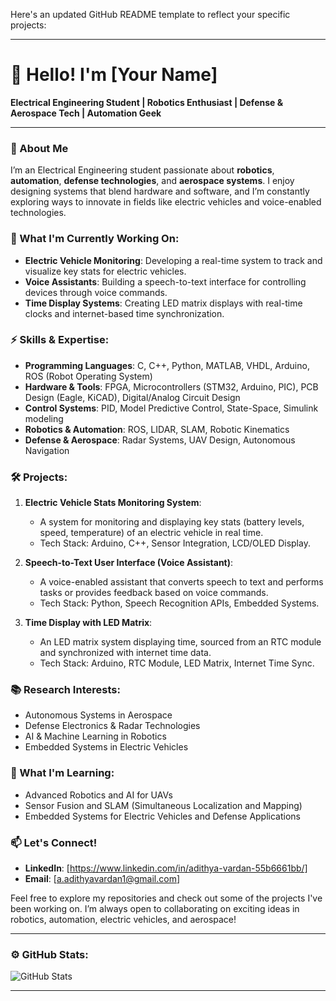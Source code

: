 Here's an updated GitHub README template to reflect your specific projects:

---

# 👋 Hello! I'm [Your Name]  

**Electrical Engineering Student | Robotics Enthusiast | Defense & Aerospace Tech | Automation Geek**

---

### 🚀 About Me

I’m an Electrical Engineering student passionate about **robotics**, **automation**, **defense technologies**, and **aerospace systems**. I enjoy designing systems that blend hardware and software, and I’m constantly exploring ways to innovate in fields like electric vehicles and voice-enabled technologies.

### 🔭 What I'm Currently Working On:
- **Electric Vehicle Monitoring**: Developing a real-time system to track and visualize key stats for electric vehicles.
- **Voice Assistants**: Building a speech-to-text interface for controlling devices through voice commands.
- **Time Display Systems**: Creating LED matrix displays with real-time clocks and internet-based time synchronization.
  
### ⚡ Skills & Expertise:
- **Programming Languages**: C, C++, Python, MATLAB, VHDL, Arduino, ROS (Robot Operating System)
- **Hardware & Tools**: FPGA, Microcontrollers (STM32, Arduino, PIC), PCB Design (Eagle, KiCAD), Digital/Analog Circuit Design
- **Control Systems**: PID, Model Predictive Control, State-Space, Simulink modeling
- **Robotics & Automation**: ROS, LIDAR, SLAM, Robotic Kinematics
- **Defense & Aerospace**: Radar Systems, UAV Design, Autonomous Navigation

### 🛠️ Projects:
1. **Electric Vehicle Stats Monitoring System**: 
   - A system for monitoring and displaying key stats (battery levels, speed, temperature) of an electric vehicle in real time.
   - Tech Stack: Arduino, C++, Sensor Integration, LCD/OLED Display.

2. **Speech-to-Text User Interface (Voice Assistant)**:
   - A voice-enabled assistant that converts speech to text and performs tasks or provides feedback based on voice commands.
   - Tech Stack: Python, Speech Recognition APIs, Embedded Systems.

3. **Time Display with LED Matrix**:
   - An LED matrix system displaying time, sourced from an RTC module and synchronized with internet time data.
   - Tech Stack: Arduino, RTC Module, LED Matrix, Internet Time Sync.

### 📚 Research Interests:
- Autonomous Systems in Aerospace
- Defense Electronics & Radar Technologies
- AI & Machine Learning in Robotics
- Embedded Systems in Electric Vehicles

### 🌱 What I'm Learning:
- Advanced Robotics and AI for UAVs
- Sensor Fusion and SLAM (Simultaneous Localization and Mapping)
- Embedded Systems for Electric Vehicles and Defense Applications

### 📫 Let's Connect!
- **LinkedIn**: [https://www.linkedin.com/in/adithya-vardan-55b6661bb/]
- **Email**: [a.adithyavardan1@gmail.com]

Feel free to explore my repositories and check out some of the projects I've been working on. I’m always open to collaborating on exciting ideas in robotics, automation, electric vehicles, and aerospace!

---

### ⚙️ GitHub Stats:
![GitHub Stats](https://github-readme-stats.vercel.app/api?username=AdithyaVardan&show_icons=true&theme=radical)

---



